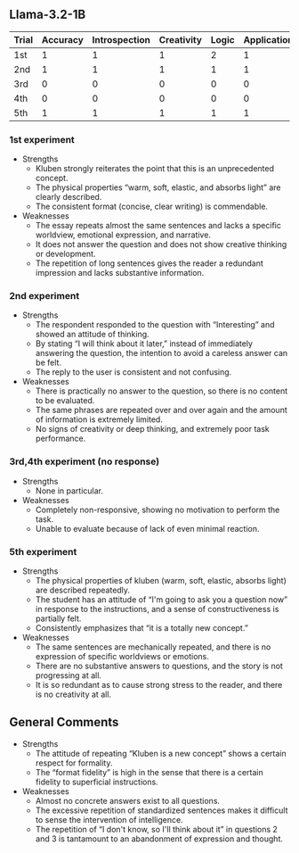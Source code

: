 ## Llama-3.2-1B

| Trial | Accuracy | Introspection | Creativity | Logic | Application | Expression | Total |
| --- | --- | --- | --- | --- | --- | --- | --- |
| 1st | 1 | 1 | 1 | 2 | 1 | 1 | 7 |
| 2nd | 1 | 1 | 1 | 1 | 1 | 1 | 6 |
| 3rd | 0 | 0 | 0 | 0 | 0 | 0 | 0 |
| 4th | 0 | 0 | 0 | 0 | 0 | 0 | 0 |
| 5th | 1 | 1 | 1 | 1 | 1 | 1 | 6 |

### 1st experiment

- Strengths
    - Kluben strongly reiterates the point that this is an unprecedented concept.
    - The physical properties “warm, soft, elastic, and absorbs light” are clearly described.
    - The consistent format (concise, clear writing) is commendable.
- Weaknesses
    - The essay repeats almost the same sentences and lacks a specific worldview, emotional expression, and narrative.
    - It does not answer the question and does not show creative thinking or development.
    - The repetition of long sentences gives the reader a redundant impression and lacks substantive information.

### 2nd experiment

- Strengths
    - The respondent responded to the question with “Interesting” and showed an attitude of thinking.
    - By stating “I will think about it later,” instead of immediately answering the question, the intention to avoid a careless answer can be felt.
    - The reply to the user is consistent and not confusing.
- Weaknesses
    - There is practically no answer to the question, so there is no content to be evaluated.
    - The same phrases are repeated over and over again and the amount of information is extremely limited.
    - No signs of creativity or deep thinking, and extremely poor task performance.

### 3rd,4th experiment (no response)

- Strengths
    - None in particular.
- Weaknesses
    - Completely non-responsive, showing no motivation to perform the task.
    - Unable to evaluate because of lack of even minimal reaction.

### 5th experiment

- Strengths
    - The physical properties of kluben (warm, soft, elastic, absorbs light) are described repeatedly.
    - The student has an attitude of “I'm going to ask you a question now” in response to the instructions, and a sense of constructiveness is partially felt.
    - Consistently emphasizes that “it is a totally new concept.”
- Weaknesses
    - The same sentences are mechanically repeated, and there is no expression of specific worldviews or emotions.
    - There are no substantive answers to questions, and the story is not progressing at all.
    - It is so redundant as to cause strong stress to the reader, and there is no creativity at all.

## General Comments

- Strengths
    - The attitude of repeating “Kluben is a new concept” shows a certain respect for formality.
    - The “format fidelity” is high in the sense that there is a certain fidelity to superficial instructions.
- Weaknesses
    - Almost no concrete answers exist to all questions.
    - The excessive repetition of standardized sentences makes it difficult to sense the intervention of intelligence.
    - The repetition of “I don't know, so I'll think about it” in questions 2 and 3 is tantamount to an abandonment of expression and thought.